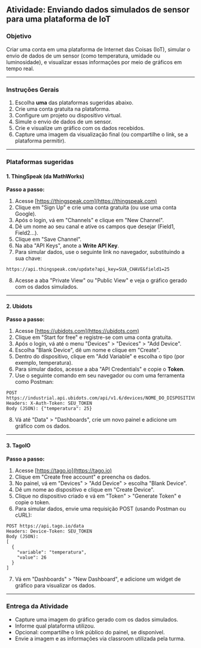 ## **Atividade: Enviando dados simulados de sensor para uma plataforma de IoT**

### **Objetivo**

Criar uma conta em uma plataforma de Internet das Coisas (IoT), simular o envio de dados de um sensor (como temperatura, umidade ou luminosidade), e visualizar essas informações por meio de gráficos em tempo real.

---

### **Instruções Gerais**

1. Escolha **uma** das plataformas sugeridas abaixo.
2. Crie uma conta gratuita na plataforma.
3. Configure um projeto ou dispositivo virtual.
4. Simule o envio de dados de um sensor.
5. Crie e visualize um gráfico com os dados recebidos.
6. Capture uma imagem da visualização final (ou compartilhe o link, se a plataforma permitir).

---

### **Plataformas sugeridas**

#### **1. ThingSpeak (da MathWorks)**

**Passo a passo:**

1. Acesse [https://thingspeak.com](https://thingspeak.com)
2. Clique em "Sign Up" e crie uma conta gratuita (ou use uma conta Google).
3. Após o login, vá em "Channels" e clique em "New Channel".
4. Dê um nome ao seu canal e ative os campos que desejar (Field1, Field2...).
5. Clique em "Save Channel".
6. Na aba "API Keys", anote a **Write API Key**.
7. Para simular dados, use o seguinte link no navegador, substituindo a sua chave:

```
https://api.thingspeak.com/update?api_key=SUA_CHAVE&field1=25
```

8. Acesse a aba "Private View" ou "Public View" e veja o gráfico gerado com os dados simulados.

---

#### **2. Ubidots**

**Passo a passo:**

1. Acesse [https://ubidots.com](https://ubidots.com)
2. Clique em "Start for free" e registre-se com uma conta gratuita.
3. Após o login, vá até o menu "Devices" > "Devices" > "Add Device".
4. Escolha "Blank Device", dê um nome e clique em "Create".
5. Dentro do dispositivo, clique em "Add Variable" e escolha o tipo (por exemplo, temperatura).
6. Para simular dados, acesse a aba "API Credentials" e copie o **Token**.
7. Use o seguinte comando em seu navegador ou com uma ferramenta como Postman:

```
POST https://industrial.api.ubidots.com/api/v1.6/devices/NOME_DO_DISPOSITIVO/
Headers: X-Auth-Token: SEU_TOKEN
Body (JSON): {"temperatura": 25}
```

8. Vá até "Data" > "Dashboards", crie um novo painel e adicione um gráfico com os dados.

---

#### **3. TagoIO**

**Passo a passo:**

1. Acesse [https://tago.io](https://tago.io)
2. Clique em "Create free account" e preencha os dados.
3. No painel, vá em "Devices" > "Add Device" > escolha "Blank Device".
4. Dê um nome ao dispositivo e clique em "Create Device".
5. Clique no dispositivo criado e vá em "Token" > "Generate Token" e copie o token.
6. Para simular dados, envie uma requisição POST (usando Postman ou cURL):

```
POST https://api.tago.io/data
Headers: Device-Token: SEU_TOKEN
Body (JSON): 
[
  {
    "variable": "temperatura",
    "value": 26
  }
]
```

7. Vá em "Dashboards" > "New Dashboard", e adicione um widget de gráfico para visualizar os dados.

---

### **Entrega da Atividade**

* Capture uma imagem do gráfico gerado com os dados simulados.
* Informe qual plataforma utilizou.
* Opcional: compartilhe o link público do painel, se disponível.
* Envie a imagem e as informações via classroom utilizada pela turma.

